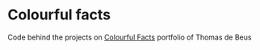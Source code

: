 # Colourful facts
Code behind the projects on [Colourful Facts](https://medium.com/tdebeus) portfolio of Thomas de Beus
